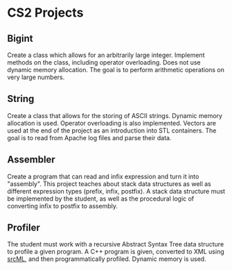 # CS2 Projects

## Bigint

Create a class which allows for an arbitrarily large integer. Implement methods on the class, including operator overloading. Does not use dynamic memory allocation. The goal is to perform arithmetic operations on very large numbers.

## String

Create a class that allows for the storing of ASCII strings. Dynamic memory allocation is used. Operator overloading is also implemented. Vectors are used at the end of the project as an introduction into STL containers. The goal is to read from Apache log files and parse their data.

## Assembler

Create a program that can read and infix expression and turn it into "assembly". This project teaches about stack data structures as well as different expression types (prefix, infix, postfix). A stack data structure must be implemented by the student, as well as the procedural logic of converting infix to postfix to assembly.

## Profiler

The student must work with a recursive Abstract Syntax Tree data structure to profile a given program. A C++ program is given, converted to XML using [srcML](https://www.srcml.org/), and then programmatically profiled. Dynamic memory is used. 